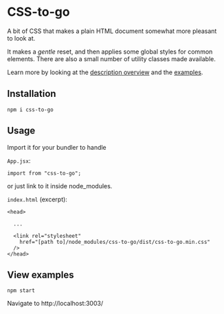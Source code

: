 # CSS-to-go

A bit of CSS that makes a plain HTML document somewhat more pleasant to look at.

It makes a _gentle_ reset, and then applies some global styles for common elements.  There are also a small number of utility classes made available.

Learn more by looking at the [description overview](https://npup.github.io/css-to-go/) and the [examples](https://npup.github.io/css-to-go/examples/).

## Installation

    npm i css-to-go


## Usage

Import it for your bundler to handle

`App.jsx`:

    import from "css-to-go";


or just link to it inside node_modules.

`index.html` (excerpt):

    <head>

      ...

      <link rel="stylesheet"
        href="[path to]/node_modules/css-to-go/dist/css-to-go.min.css"
      />
    </head>


## View examples

    npm start

Navigate to http://localhost:3003/
